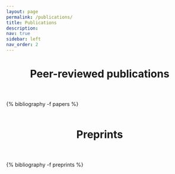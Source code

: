 ```yaml
---
layout: page
permalink: /publications/
title: Publications
description:
nav: true
sidebar: left
nav_order: 2
---
```


<!-- _pages/publications.md -->

<div class="publications">
  <header class="post-header">
    <h1 class="post-title">Peer-reviewed publications</h1>
  </header>

  <article>
  {% bibliography -f papers %}
  </article>
  
</div>

<div class="publications">
  <header class="post-header" style="margin-top:1.5cm;">
    <h1 class="post-title">Preprints</h1>
  </header>
</div>

  <article>
  <div class="publications">
  {% bibliography -f preprints %}
</div>
  </article>
